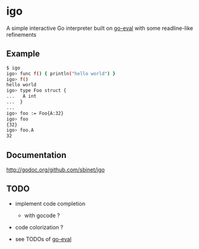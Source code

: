 igo
===

A simple interactive Go interpreter built on [go-eval](github.com/sbinet/go-eval) with some readline-like refinements


## Example

```sh
$ igo
igo> func f() { println("hello world") }
igo> f()
hello world
igo> type Foo struct {
...   A int
...  }
...  
igo> foo := Foo{A:32}
igo> foo
{32}
igo> foo.A
32
```

## Documentation

http://godoc.org/github.com/sbinet/igo


## TODO

- implement code completion

  - with gocode ?

- code colorization ?

- see TODOs of [go-eval](github.com/sbinet/go-eval)
